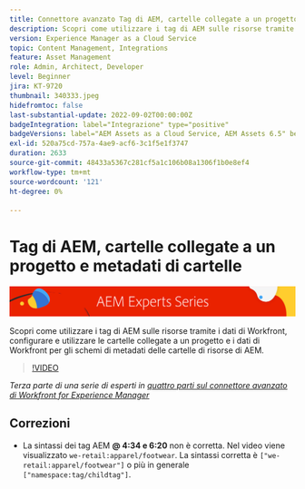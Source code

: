```yaml
---
title: Connettore avanzato Tag di AEM, cartelle collegate a un progetto e metadati di cartelle per Workfront per AEM
description: Scopri come utilizzare i tag di AEM sulle risorse tramite i dati Workfront, utilizzare cartelle collegate a progetti e dati Workfront per schemi di metadati delle cartelle di risorse AEM.
version: Experience Manager as a Cloud Service
topic: Content Management, Integrations
feature: Asset Management
role: Admin, Architect, Developer
level: Beginner
jira: KT-9720
thumbnail: 340333.jpeg
hidefromtoc: false
last-substantial-update: 2022-09-02T00:00:00Z
badgeIntegration: label="Integrazione" type="positive"
badgeVersions: label="AEM Assets as a Cloud Service, AEM Assets 6.5" before-title="false"
exl-id: 520a75cd-757a-4ae9-acf6-3c1f5e1f3747
duration: 2633
source-git-commit: 48433a5367c281cf5a1c106b08a1306f1b0e8ef4
workflow-type: tm+mt
source-wordcount: '121'
ht-degree: 0%

---
```


# Tag di AEM, cartelle collegate a un progetto e metadati di cartelle

![AEM Experts Series](./assets/banner.png)

Scopri come utilizzare i tag di AEM sulle risorse tramite i dati di Workfront, configurare e utilizzare le cartelle collegate a un progetto e i dati di Workfront per gli schemi di metadati delle cartelle di risorse di AEM.

>[!VIDEO](https://video.tv.adobe.com/v/340333?quality=12&learn=on)

_Terza parte di una serie di esperti in [quattro parti sul connettore avanzato di Workfront for Experience Manager](./overview.md)_

## Correzioni

+ La sintassi dei tag AEM __@ 4:34 e 6:20__ non è corretta. Nel video viene visualizzato `we-retail:apparel/footwear`. La sintassi corretta è `["we-retail:apparel/footwear"]` o più in generale `["namespace:tag/childtag"]`.
